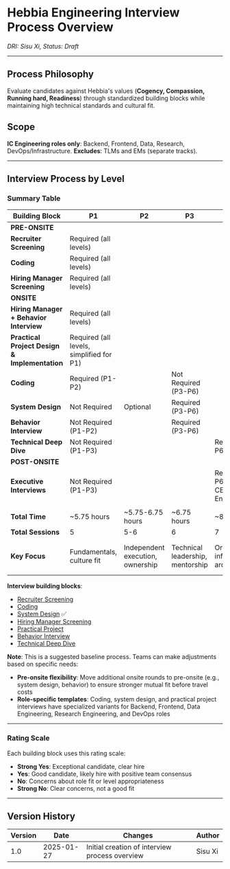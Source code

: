 # Hebbia Engineering Interview Process Overview

*DRI: Sisu Xi, Status: Draft*

---

## Process Philosophy

Evaluate candidates against Hebbia's values (**Cogency, Compassion, Running hard, Readiness**) through standardized building blocks while maintaining high technical standards and cultural fit.

## Scope

**IC Engineering roles only**: Backend, Frontend, Data, Research, DevOps/Infrastructure.
**Excludes**: TLMs and EMs (separate tracks).

---

## Interview Process by Level

### Summary Table

| Building Block | P1 | P2 | P3 | P4 | P5 | P6 |
|---|---|---|---|---|---|---|
| **PRE-ONSITE** | | | | | | |
| **Recruiter Screening** | Required (all levels) | | | | | |
| **Coding** | Required (all levels) | | | | | |
| **Hiring Manager Screening** | Required (all levels) | | | | | |
| **ONSITE** | | | | | | |
| **Hiring Manager + Behavior Interview** | Required (all levels) | | | | | |
| **Practical Project Design & Implementation** | Required (all levels, simplified for P1) | | | | | |
| **Coding** | Required (P1-P2) | | Not Required (P3-P6) | | | |
| **System Design** | Not Required | Optional | Required (P3-P6) | | | |
| **Behavior Interview** | Not Required (P1-P2) | | Required (P3-P6) | | | |
| **Technical Deep Dive** | Not Required (P1-P3) | | | Required (P4-P6) | | |
| **POST-ONSITE** | | | | | | |
| **Executive Interviews** | Not Required (P1-P3) | | | Required (P4-P6: CEO/CTO/VP Eng) | | |
| | | | | | | |
| **Total Time** | ~5.75 hours | ~5.75-6.75 hours | ~6.75 hours | ~8.25 hours | ~8.25 hours | ~8.25 hours |
| **Total Sessions** | 5 | 5-6 | 6 | 7 | 7 | 7 |
| **Key Focus** | Fundamentals, culture fit | Independent execution, ownership | Technical leadership, mentorship | Organizational influence, architecture | Company-wide impact, vision | Industry leadership, transformation |

**Interview building blocks**:
- [Recruiter Screening](./recruiter_screening.md)
- [Coding](./coding.md)
- [System Design](./System_Design_Interview_Guidelines.md) ✅
- [Hiring Manager Screening](./hiring_manager_screening.md)
- [Practical Project](./practical_project.md)
- [Behavior Interview](./behavior_interview.md)
- [Technical Deep Dive](./technical_deep_dive.md)

**Note**: This is a suggested baseline process. Teams can make adjustments based on specific needs:
- **Pre-onsite flexibility**: Move additional onsite rounds to pre-onsite (e.g., system design, behavior) to ensure stronger mutual fit before travel costs
- **Role-specific templates**: Coding, system design, and practical project interviews have specialized variants for Backend, Frontend, Data Engineering, Research Engineering, and DevOps roles

---

### Rating Scale

Each building block uses this rating scale:

- **Strong Yes**: Exceptional candidate, clear hire
- **Yes**: Good candidate, likely hire with positive team consensus
- **No**: Concerns about role fit or level appropriateness
- **Strong No**: Clear concerns, not a good fit

---

## Version History

| Version | Date | Changes | Author |
|---------|------|---------|---------|
| 1.0 | 2025-01-27 | Initial creation of interview process overview | Sisu Xi |
